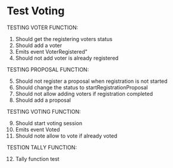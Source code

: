 # Test Voting

TESTING VOTER FUNCTION:

1. Should get the registering voters status
2. Should add a voter 
3. Emits event VoterRegistered"
4. Should not add voter is already registered

TESTING PROPOSAL FUNCTION:

5. Should not register a proposal when registration is not started
6. Should change the status to startRegistrationProposal
7. Should not allow adding voters if registration completed
8. Should add a proposal

TESTING VOTING FUNCTION:

9. Should start voting session
10. Emits event Voted
11. Should note allow to vote if already voted

TESTION TALLY FUNCTION:

12. Tally function test
